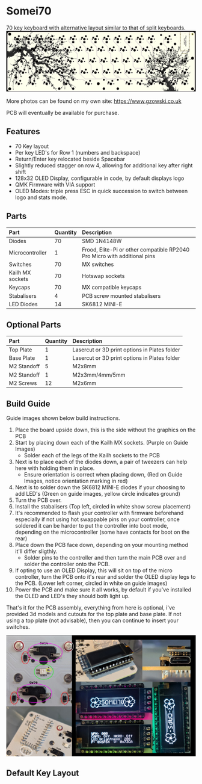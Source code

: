 # Somei70

70 key keyboard with alternative layout similar to that of split keyboards.
![Somei70](https://github.com/gzowski/somei70/blob/main/images/pcb.jpg)

More photos can be found on my own site: https://www.gzowski.co.uk

PCB will eventually be available for purchase.

## Features
* 70 Key layout
* Per key LED's for Row 1 (numbers and backspace)
* Return/Enter key relocated beside Spacebar
* Slightly reduced stagger on row 4, allowing for additional key after right shift
* 128x32 OLED Display, configurable in code, by default displays logo
* QMK Firmware with VIA support
* OLED Modes: triple press ESC in quick succession to switch between logo and stats mode.

## Parts

| Part | Quantity     | Description                |
| :-------- | :------- | :------------------------- |
| Diodes| 70 | SMD 1N4148W |
| Microcontroller | 1 | Frood, Elite-Pi or other compatible RP2040 Pro Micro with additional pins |
| Switches | 70 | MX switches |
| Kailh MX sockets | 70 | Hotswap sockets |
| Keycaps | 70 | MX compatible keycaps |
| Stabalisers | 4 | PCB screw mounted stabalisers |
| LED Diodes | 14 | SK6812 MINI-E |

## Optional Parts

| Part | Quantity     | Description                |
| :-------- | :------- | :------------------------- |
| Top Plate | 1 | Lasercut or 3D print options in Plates folder |
| Base Plate | 1 | Lasercut or 3D print options in Plates folder |
| M2 Standoff | 5 | M2x8mm |
| M2 Standoff | 1 | M2x3mm/4mm/5mm |
| M2 Screws | 12 | M2x6mm |

## Build Guide

Guide images shown below build instructions.

1. Place the board upside down, this is the side without the graphics on the PCB
2. Start by placing down each of the Kailh MX sockets. (Purple on Guide Images)
   - Solder each of the legs of the Kailh sockets to the PCB
3. Next is to place each of the diodes down, a pair of tweezers can help here with holding them in place.
   - Ensure orientation is correct when placing down, (Red on Guide Images, notice orientation marking in red)
4. Next is to solder down the SK6812 MINI-E diodes if your choosing to add LED's (Green on guide images, yellow circle indicates ground)
5. Turn the PCB over.
6. Install the stabalisers (Top left, circled in white show screw placement)
7. It's recommended to flash your controller with firmware beforehand especially if not using hot swappable pins on your controller, once soldered it can be harder to put the controller into boot mode, depending on the microcontroller (some have contacts for boot on the rear)
8. Place down the PCB face down, depending on your mounting method it'll differ sligthly.
   - Solder pins to the controller and then turn the main PCB over and solder the controller onto the PCB.
9. If opting to use an OLED Display, this will sit on top of the micro controller, turn the PCB onto it's rear and solder the OLED display legs to the PCB. (Lower left corner, circled in white on guide images)
10. Power the PCB and make sure it all works, by default if you've installed the OLED and LED's they should both light up.

That's it for the PCB assembly, everything from here is optional, i've provided 3d models and cutouts for the top plate and base plate.
If not using a top plate (not advisable), then you can continue to insert your switches.

![Guide Images](https://github.com/gzowski/somei70/blob/main/images/guideimages.jpg)

## Default Key Layout



